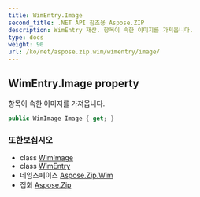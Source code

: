 ```yaml
---
title: WimEntry.Image
second_title: .NET API 참조용 Aspose.ZIP
description: WimEntry 재산. 항목이 속한 이미지를 가져옵니다.
type: docs
weight: 90
url: /ko/net/aspose.zip.wim/wimentry/image/
---
```

## WimEntry.Image property

항목이 속한 이미지를 가져옵니다.

```csharp
public WimImage Image { get; }
```

### 또한보십시오

* class [WimImage](../../wimimage/)
* class [WimEntry](../)
* 네임스페이스 [Aspose.Zip.Wim](../../wimentry/)
* 집회 [Aspose.Zip](../../../)


